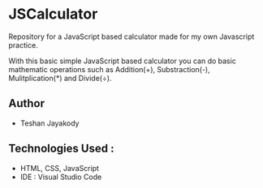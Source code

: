 # JSCalculator
Repository for a JavaScript based calculator made for my own Javascript practice.
<p>With this basic simple JavaScript based calculator you can do basic mathematic operations such as Addition(+), Substraction(-), Mulitplication(*) and Divide(÷).</p>
<h2>Author</h2>
<ul>
  <li>Teshan Jayakody</li>
</ul>

<h2>Technologies Used :</h2>
<ul>
  <li>HTML, CSS, JavaScript</li>
  <li>IDE : Visual Studio Code</li>
</ul>
